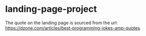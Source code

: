 # landing-page-project


The quote on the landing page is sourced from the url: https://dzone.com/articles/best-programming-jokes-amp-quotes.